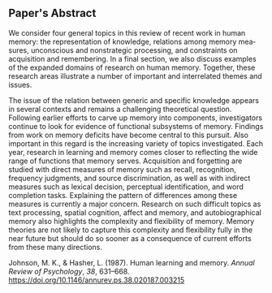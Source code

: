 ## Paper's Abstract
We consider four general topics in this review of recent work in human memory: the representation of knowledge, relations among memory mea­sures, unconscious and nonstrategic processing, and constraints on acquisition and remembering. In a final section, we also discuss examples of the expanded domains of research on human memory. Together, these research areas illustrate a number of important and interrelated themes and issues.

The issue of the relation between generic and specific knowledge appears in several contexts and remains a challenging theoretical question. Following earlier efforts to carve up memory into components, investigators continue to look for evidence of functional subsystems of memory. Findings from work on memory deficits have become central to this pursuit. Also important in this regard is the increasing variety of topics investigated. Each year, research in learning and memory comes closer to reflecting the wide range of functions that memory serves. Acquisition and forgetting are studied with direct mea­sures of memory such as recall, recognition, frequency judgments, and source discrimination, as well as with indirect measures such as lexical decision, perceptual identification, and word completion tasks. Explaining the pattern of differences among these measures is currently a major concern. Research on such difficult topics as text processing, spatial cognition, affect and memory, and autobiographical memory also highlights the complexity and flexibility of memory. Memory theories are not likely to capture this com­plexity and flexibility fully in the near future but should do so sooner as a consequence of current efforts from these many directions.


Johnson, M. K., & Hasher, L. (1987). Human learning and memory. _Annual Review of Psychology_, _38_, 631–668. https://doi.org/10.1146/annurev.ps.38.020187.003215